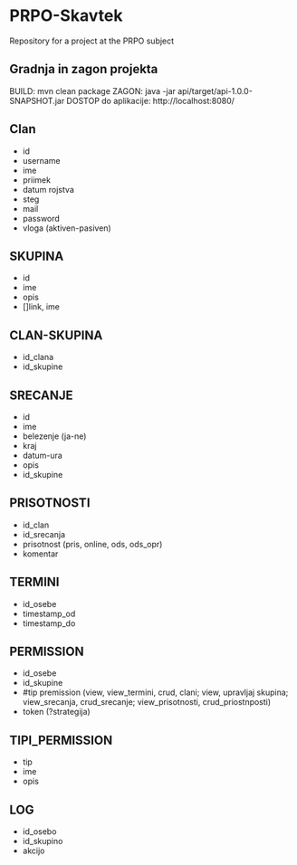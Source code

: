 # PRPO-Skavtek
Repository for a project at the PRPO subject

## Gradnja in zagon projekta
BUILD:
mvn clean package
ZAGON:
java -jar api/target/api-1.0.0-SNAPSHOT.jar
DOSTOP do aplikacije:
http://localhost:8080/

## Clan
* id
* username
* ime
* priimek
* datum rojstva
* steg
* mail
* password
* vloga (aktiven-pasiven)

## SKUPINA
* id
* ime
* opis
* []link, ime

## CLAN-SKUPINA
* id_clana
* id_skupine

## SRECANJE
* id
* ime
* belezenje (ja-ne)
* kraj
* datum-ura
* opis
* id_skupine

## PRISOTNOSTI
* id_clan
* id_srecanja
* prisotnost (pris, online, ods, ods_opr)
* komentar

## TERMINI
* id_osebe
* timestamp_od
* timestamp_do

## PERMISSION
* id_osebe
* id_skupine
* #tip premission (view, view_termini, crud, clani; view, upravljaj skupina; view_srecanja, crud_srecanje; view_prisotnosti, crud_priostnposti)
* token (?strategija)

## TIPI_PERMISSION
* tip
* ime
* opis

## LOG
* id_osebo
* id_skupino
* akcijo